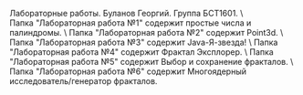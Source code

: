 Лабораторные работы. Буланов Георгий. Группа БСТ1601.  \\\
Папка "Лабораторная работа №1" содержит простые числа и палиндромы.  \\
Папка "Лабораторная работа №2" содержит Point3d.  \\
Папка "Лабораторная работа №3" содержит Java-Я-звезда!  \\
Папка "Лабораторная работа №4" содержит Фрактал Эксплорер.  \\
Папка "Лабораторная работа №5" содержит Выбор и сохранение фракталов.  \\
Папка "Лабораторная работа №6" содержит Многоядерный исследователь/генератор фракталов.
